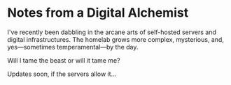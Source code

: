 # Notes from a Digital Alchemist

I've recently been dabbling in the arcane arts of self-hosted servers and digital infrastructures. The homelab grows more complex, mysterious, and, yes—sometimes temperamental—by the day.

Will I tame the beast or will it tame me?

Updates soon, if the servers allow it...